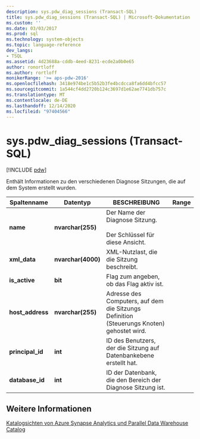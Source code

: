 ```yaml
---
description: sys.pdw_diag_sessions (Transact-SQL)
title: sys.pdw_diag_sessions (Transact-SQL) | Microsoft-Dokumentation
ms.custom: ''
ms.date: 03/03/2017
ms.prod: sql
ms.technology: system-objects
ms.topic: language-reference
dev_langs:
- TSQL
ms.assetid: 4d23688a-cddb-4eed-8231-ecde2a0b0e65
author: ronortloff
ms.author: rortloff
monikerRange: '>= aps-pdw-2016'
ms.openlocfilehash: 3418e974be1c5b52b3fe4bcdcca8fa6dd4bfcc57
ms.sourcegitcommit: 1a544cf4dd2720b124c3697d1e62ae7741db757c
ms.translationtype: MT
ms.contentlocale: de-DE
ms.lasthandoff: 12/14/2020
ms.locfileid: "97404566"
---
```

# <a name="syspdw_diag_sessions-transact-sql"></a>sys.pdw_diag_sessions (Transact-SQL)
[!INCLUDE [pdw](../../includes/applies-to-version/pdw.md)]

  Enthält Informationen zu den verschiedenen Diagnose Sitzungen, die auf dem System erstellt wurden.  
  
|Spaltenname|Datentyp|BESCHREIBUNG|Range|  
|-----------------|---------------|-----------------|-----------|  
|**name**|**nvarchar(255)**|Der Name der Diagnose Sitzung.<br /><br /> Der Schlüssel für diese Ansicht.||  
|**xml_data**|**nvarchar(4000)**|XML-Nutzlast, die die Sitzung beschreibt.||  
|**is_active**|**bit**|Flag zum angeben, ob das Flag aktiv ist.||  
|**host_address**|**nvarchar(255)**|Adresse des Computers, auf dem die Sitzungs Definition (Steuerungs Knoten) gehostet wird.||  
|**principal_id**|**int**|ID des Benutzers, der die Sitzung auf Datenbankebene erstellt hat.||  
|**database_id**|**int**|ID der Datenbank, die den Bereich der Diagnose Sitzung ist.|  
  
## <a name="see-also"></a>Weitere Informationen  
 [Katalogsichten von Azure Synapse Analytics und Parallel Data Warehouse Catalog](../../relational-databases/system-catalog-views/sql-data-warehouse-and-parallel-data-warehouse-catalog-views.md)  
  
  
